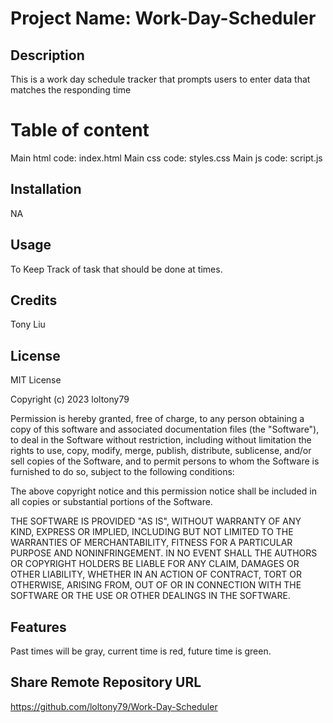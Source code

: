 # Project Name: Work-Day-Scheduler

## Description
This is a work day schedule tracker that prompts users to enter data that matches the responding time

# Table of content 
Main html code: index.html
Main css code: styles.css
Main js code: script.js

## Installation 
NA

## Usage 
To Keep Track of task that should be done at times.



## Credits 
Tony Liu

## License 
MIT License

Copyright (c) 2023 loltony79

Permission is hereby granted, free of charge, to any person obtaining a copy
of this software and associated documentation files (the "Software"), to deal
in the Software without restriction, including without limitation the rights
to use, copy, modify, merge, publish, distribute, sublicense, and/or sell
copies of the Software, and to permit persons to whom the Software is
furnished to do so, subject to the following conditions:

The above copyright notice and this permission notice shall be included in all
copies or substantial portions of the Software.

THE SOFTWARE IS PROVIDED "AS IS", WITHOUT WARRANTY OF ANY KIND, EXPRESS OR
IMPLIED, INCLUDING BUT NOT LIMITED TO THE WARRANTIES OF MERCHANTABILITY,
FITNESS FOR A PARTICULAR PURPOSE AND NONINFRINGEMENT. IN NO EVENT SHALL THE
AUTHORS OR COPYRIGHT HOLDERS BE LIABLE FOR ANY CLAIM, DAMAGES OR OTHER
LIABILITY, WHETHER IN AN ACTION OF CONTRACT, TORT OR OTHERWISE, ARISING FROM,
OUT OF OR IN CONNECTION WITH THE SOFTWARE OR THE USE OR OTHER DEALINGS IN THE
SOFTWARE.

## Features
Past times will be gray, current time is red, future time is green.

## Share Remote Repository URL
https://github.com/loltony79/Work-Day-Scheduler